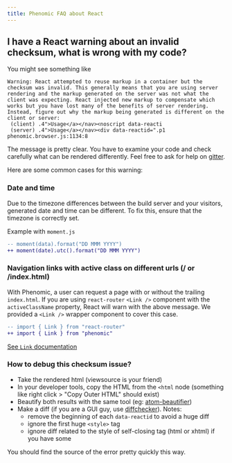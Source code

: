 ```yaml
---
title: Phenomic FAQ about React
---
```


## I have a React warning about an invalid checksum, what is wrong with my code?

You might see something like

```
Warning: React attempted to reuse markup in a container but the checksum was invalid. This generally means that you are using server rendering and the markup generated on the server was not what the client was expecting. React injected new markup to compensate which works but you have lost many of the benefits of server rendering. Instead, figure out why the markup being generated is different on the client or server:
 (client) .4">Usage</a></nav><noscript data-reacti
 (server) .4">Usage</a></nav><div data-reactid=".p1 phenomic.browser.js:1134:8
```

The message is pretty clear. You have to examine your code and check carefully
what can be rendered differently. Feel free to ask for help on [gitter](https://gitter.im/MoOx/phenomic).

Here are some common cases for this warning:

### Date and time

Due to the timezone differences between the build server and your visitors, generated
date and time can be different. To fix this, ensure that the timezone is
correctly set.

Example with `moment.js`

```diff
-- moment(data).format("DD MMM YYYY")
++ moment(date).utc().format("DD MMM YYYY")
```

### Navigation links with active class on different urls (/ or /index.html)

With Phenomic, a user can request a page with or without the trailing `index.html`.
If you are using `react-router` `<Link />` component with the `activeClassName` property,
React will warn with the above message.
We provided a `<Link />` wrapper component to cover this case.

```diff
-- import { Link } from "react-router"
++ import { Link } from "phenomic"
```

[See ``Link`` documentation](/docs/usage/scripting/#link)

### How to debug this checksum issue?

- Take the rendered html (viewsource is your friend)
- In your developer tools, copy the HTML from the `<html` node
  (something like right click > "Copy Outer HTML" should exist)
- Beautify both results with the same tool
  (eg: [atom-beautifier](https://atom.io/packages/atom-beautifier))
- Make a diff (if you are a GUI guy, use
  [diffchecker](https://www.diffchecker.com/)).
  Notes:
    - remove the beginning of each `data-reactid` to avoid a huge diff
    - ignore the first huge `<style>` tag
    - ignore diff related to the style of self-closing tag (html or xhtml) if
      you have some

You should find the source of the error pretty quickly this way.
